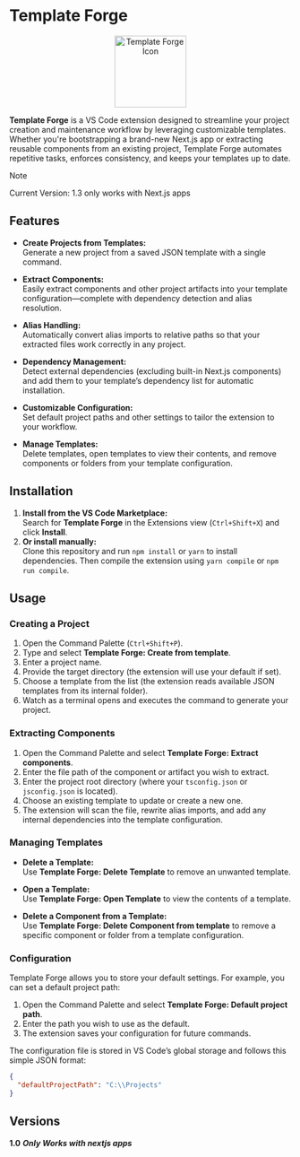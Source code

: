 # Template Forge

<div align="center">
  <img src="https://github.com/KamiForKitsune/Template-Forge/blob/dev/icons/hammer-drop.png" alt="Template Forge Icon" width="128" />
</div>

**Template Forge** is a VS Code extension designed to streamline your project creation and maintenance workflow by leveraging customizable templates. Whether you're bootstrapping a brand-new Next.js app or extracting reusable components from an existing project, Template Forge automates repetitive tasks, enforces consistency, and keeps your templates up to date.

>[!NOTE]
>Current Version: 1.3 only works with Next.js apps

## Features

- **Create Projects from Templates:**  
  Generate a new project from a saved JSON template with a single command.
  
- **Extract Components:**  
  Easily extract components and other project artifacts into your template configuration—complete with dependency detection and alias resolution.
  
- **Alias Handling:**  
  Automatically convert alias imports to relative paths so that your extracted files work correctly in any project.
  
- **Dependency Management:**  
  Detect external dependencies (excluding built-in Next.js components) and add them to your template’s dependency list for automatic installation.
  
- **Customizable Configuration:**  
  Set default project paths and other settings to tailor the extension to your workflow.
  
- **Manage Templates:**  
  Delete templates, open templates to view their contents, and remove components or folders from your template configuration.

## Installation

1. **Install from the VS Code Marketplace:**  
   Search for **Template Forge** in the Extensions view (`Ctrl+Shift+X`) and click **Install**.
2. **Or install manually:**  
   Clone this repository and run `npm install` or `yarn` to install dependencies. Then compile the extension using `yarn compile` or `npm run compile`.

## Usage

### Creating a Project

1. Open the Command Palette (`Ctrl+Shift+P`).
2. Type and select **Template Forge: Create from template**.
3. Enter a project name.
4. Provide the target directory (the extension will use your default if set).
5. Choose a template from the list (the extension reads available JSON templates from its internal folder).
6. Watch as a terminal opens and executes the command to generate your project.

### Extracting Components

1. Open the Command Palette and select **Template Forge: Extract components**.
2. Enter the file path of the component or artifact you wish to extract.
3. Enter the project root directory (where your `tsconfig.json` or `jsconfig.json` is located).
4. Choose an existing template to update or create a new one.
5. The extension will scan the file, rewrite alias imports, and add any internal dependencies into the template configuration.

### Managing Templates

- **Delete a Template:**  
  Use **Template Forge: Delete Template** to remove an unwanted template.
  
- **Open a Template:**  
  Use **Template Forge: Open Template** to view the contents of a template.
  
- **Delete a Component from a Template:**  
  Use **Template Forge: Delete Component from template** to remove a specific component or folder from a template configuration.

### Configuration

Template Forge allows you to store your default settings. For example, you can set a default project path:

1. Open the Command Palette and select **Template Forge: Default project path**.
2. Enter the path you wish to use as the default.
3. The extension saves your configuration for future commands.

The configuration file is stored in VS Code’s global storage and follows this simple JSON format:

```json
{
  "defaultProjectPath": "C:\\Projects"
}
```

## Versions
**1.0**  ***Only Works with nextjs apps***
